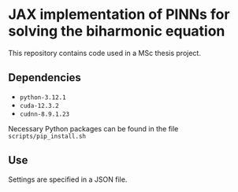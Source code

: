# JAX implementation of PINNs for solving the biharmonic equation
This repository contains code used in a MSc thesis project.

## Dependencies
- `python-3.12.1`
- `cuda-12.3.2`
- `cudnn-8.9.1.23`

Necessary Python packages can be found in the file `scripts/pip_install.sh`

## Use
Settings are specified in a JSON file.
